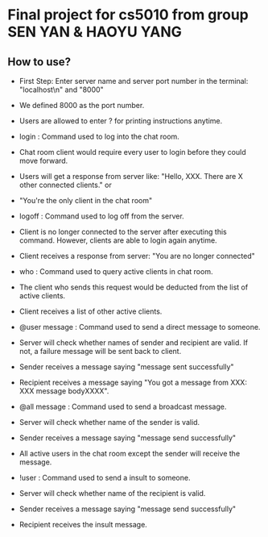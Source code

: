 # Final project for cs5010 from group SEN YAN & HAOYU YANG
## How to use?
- First Step: Enter server name and server port number in the terminal: "localhost\n" and "8000"
- We defined 8000 as the port number.

- Users are allowed to enter ? for printing instructions anytime.

- login <username> : Command used to log into the chat room.
- Chat room client would require every user to login before they could move forward.
- Users will get a response from server like: "Hello, XXX. There are X other connected clients." or
- "You're the only client in the chat room"

- logoff : Command used to log off from the server.
- Client is no longer connected to the server after executing this command. However, clients are able to login again anytime.
- Client receives a response from server: "You are no longer connected"

- who : Command used to query active clients in chat room.
- The client who sends this request would be deducted from the list of active clients.
- Client receives a list of other active clients.

- @user <username> message : Command used to send a direct message to someone.
- Server will check whether names of sender and recipient are valid. If not, a failure message will be sent back to client.
- Sender receives a message saying "message sent successfully"
- Recipient receives a message saying "You got a message from XXX: XXX message bodyXXXX".

- @all message : Command used to send a broadcast message.
- Server will check whether name of the sender is valid.
- Sender receives a message saying "message send successfully"
- All active users in the chat room except the sender will receive the message.

- !user <username> : Command used to send a insult to someone.
- Server will check whether name of the recipient is valid.
- Sender receives a message saying "message send successfully"
- Recipient receives the insult message.